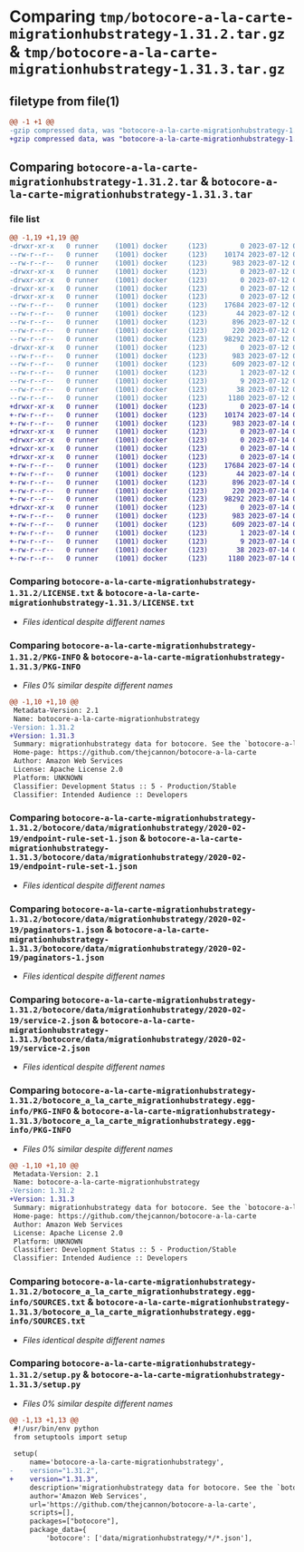 # Comparing `tmp/botocore-a-la-carte-migrationhubstrategy-1.31.2.tar.gz` & `tmp/botocore-a-la-carte-migrationhubstrategy-1.31.3.tar.gz`

## filetype from file(1)

```diff
@@ -1 +1 @@
-gzip compressed data, was "botocore-a-la-carte-migrationhubstrategy-1.31.2.tar", last modified: Wed Jul 12 01:44:42 2023, max compression
+gzip compressed data, was "botocore-a-la-carte-migrationhubstrategy-1.31.3.tar", last modified: Fri Jul 14 01:46:20 2023, max compression
```

## Comparing `botocore-a-la-carte-migrationhubstrategy-1.31.2.tar` & `botocore-a-la-carte-migrationhubstrategy-1.31.3.tar`

### file list

```diff
@@ -1,19 +1,19 @@
-drwxr-xr-x   0 runner    (1001) docker     (123)        0 2023-07-12 01:44:42.211309 botocore-a-la-carte-migrationhubstrategy-1.31.2/
--rw-r--r--   0 runner    (1001) docker     (123)    10174 2023-07-12 01:44:42.000000 botocore-a-la-carte-migrationhubstrategy-1.31.2/LICENSE.txt
--rw-r--r--   0 runner    (1001) docker     (123)      983 2023-07-12 01:44:42.211309 botocore-a-la-carte-migrationhubstrategy-1.31.2/PKG-INFO
-drwxr-xr-x   0 runner    (1001) docker     (123)        0 2023-07-12 01:44:42.207308 botocore-a-la-carte-migrationhubstrategy-1.31.2/botocore/
-drwxr-xr-x   0 runner    (1001) docker     (123)        0 2023-07-12 01:44:42.207308 botocore-a-la-carte-migrationhubstrategy-1.31.2/botocore/data/
-drwxr-xr-x   0 runner    (1001) docker     (123)        0 2023-07-12 01:44:42.207308 botocore-a-la-carte-migrationhubstrategy-1.31.2/botocore/data/migrationhubstrategy/
-drwxr-xr-x   0 runner    (1001) docker     (123)        0 2023-07-12 01:44:42.211309 botocore-a-la-carte-migrationhubstrategy-1.31.2/botocore/data/migrationhubstrategy/2020-02-19/
--rw-r--r--   0 runner    (1001) docker     (123)    17684 2023-07-12 01:44:12.000000 botocore-a-la-carte-migrationhubstrategy-1.31.2/botocore/data/migrationhubstrategy/2020-02-19/endpoint-rule-set-1.json
--rw-r--r--   0 runner    (1001) docker     (123)       44 2023-07-12 01:44:12.000000 botocore-a-la-carte-migrationhubstrategy-1.31.2/botocore/data/migrationhubstrategy/2020-02-19/examples-1.json
--rw-r--r--   0 runner    (1001) docker     (123)      896 2023-07-12 01:44:12.000000 botocore-a-la-carte-migrationhubstrategy-1.31.2/botocore/data/migrationhubstrategy/2020-02-19/paginators-1.json
--rw-r--r--   0 runner    (1001) docker     (123)      220 2023-07-12 01:44:12.000000 botocore-a-la-carte-migrationhubstrategy-1.31.2/botocore/data/migrationhubstrategy/2020-02-19/paginators-1.sdk-extras.json
--rw-r--r--   0 runner    (1001) docker     (123)    98292 2023-07-12 01:44:12.000000 botocore-a-la-carte-migrationhubstrategy-1.31.2/botocore/data/migrationhubstrategy/2020-02-19/service-2.json
-drwxr-xr-x   0 runner    (1001) docker     (123)        0 2023-07-12 01:44:42.211309 botocore-a-la-carte-migrationhubstrategy-1.31.2/botocore_a_la_carte_migrationhubstrategy.egg-info/
--rw-r--r--   0 runner    (1001) docker     (123)      983 2023-07-12 01:44:42.000000 botocore-a-la-carte-migrationhubstrategy-1.31.2/botocore_a_la_carte_migrationhubstrategy.egg-info/PKG-INFO
--rw-r--r--   0 runner    (1001) docker     (123)      609 2023-07-12 01:44:42.000000 botocore-a-la-carte-migrationhubstrategy-1.31.2/botocore_a_la_carte_migrationhubstrategy.egg-info/SOURCES.txt
--rw-r--r--   0 runner    (1001) docker     (123)        1 2023-07-12 01:44:42.000000 botocore-a-la-carte-migrationhubstrategy-1.31.2/botocore_a_la_carte_migrationhubstrategy.egg-info/dependency_links.txt
--rw-r--r--   0 runner    (1001) docker     (123)        9 2023-07-12 01:44:42.000000 botocore-a-la-carte-migrationhubstrategy-1.31.2/botocore_a_la_carte_migrationhubstrategy.egg-info/top_level.txt
--rw-r--r--   0 runner    (1001) docker     (123)       38 2023-07-12 01:44:42.211309 botocore-a-la-carte-migrationhubstrategy-1.31.2/setup.cfg
--rw-r--r--   0 runner    (1001) docker     (123)     1180 2023-07-12 01:44:42.000000 botocore-a-la-carte-migrationhubstrategy-1.31.2/setup.py
+drwxr-xr-x   0 runner    (1001) docker     (123)        0 2023-07-14 01:46:20.858770 botocore-a-la-carte-migrationhubstrategy-1.31.3/
+-rw-r--r--   0 runner    (1001) docker     (123)    10174 2023-07-14 01:46:20.000000 botocore-a-la-carte-migrationhubstrategy-1.31.3/LICENSE.txt
+-rw-r--r--   0 runner    (1001) docker     (123)      983 2023-07-14 01:46:20.858770 botocore-a-la-carte-migrationhubstrategy-1.31.3/PKG-INFO
+drwxr-xr-x   0 runner    (1001) docker     (123)        0 2023-07-14 01:46:20.854770 botocore-a-la-carte-migrationhubstrategy-1.31.3/botocore/
+drwxr-xr-x   0 runner    (1001) docker     (123)        0 2023-07-14 01:46:20.854770 botocore-a-la-carte-migrationhubstrategy-1.31.3/botocore/data/
+drwxr-xr-x   0 runner    (1001) docker     (123)        0 2023-07-14 01:46:20.854770 botocore-a-la-carte-migrationhubstrategy-1.31.3/botocore/data/migrationhubstrategy/
+drwxr-xr-x   0 runner    (1001) docker     (123)        0 2023-07-14 01:46:20.858770 botocore-a-la-carte-migrationhubstrategy-1.31.3/botocore/data/migrationhubstrategy/2020-02-19/
+-rw-r--r--   0 runner    (1001) docker     (123)    17684 2023-07-14 01:45:45.000000 botocore-a-la-carte-migrationhubstrategy-1.31.3/botocore/data/migrationhubstrategy/2020-02-19/endpoint-rule-set-1.json
+-rw-r--r--   0 runner    (1001) docker     (123)       44 2023-07-14 01:45:45.000000 botocore-a-la-carte-migrationhubstrategy-1.31.3/botocore/data/migrationhubstrategy/2020-02-19/examples-1.json
+-rw-r--r--   0 runner    (1001) docker     (123)      896 2023-07-14 01:45:45.000000 botocore-a-la-carte-migrationhubstrategy-1.31.3/botocore/data/migrationhubstrategy/2020-02-19/paginators-1.json
+-rw-r--r--   0 runner    (1001) docker     (123)      220 2023-07-14 01:45:45.000000 botocore-a-la-carte-migrationhubstrategy-1.31.3/botocore/data/migrationhubstrategy/2020-02-19/paginators-1.sdk-extras.json
+-rw-r--r--   0 runner    (1001) docker     (123)    98292 2023-07-14 01:45:45.000000 botocore-a-la-carte-migrationhubstrategy-1.31.3/botocore/data/migrationhubstrategy/2020-02-19/service-2.json
+drwxr-xr-x   0 runner    (1001) docker     (123)        0 2023-07-14 01:46:20.858770 botocore-a-la-carte-migrationhubstrategy-1.31.3/botocore_a_la_carte_migrationhubstrategy.egg-info/
+-rw-r--r--   0 runner    (1001) docker     (123)      983 2023-07-14 01:46:20.000000 botocore-a-la-carte-migrationhubstrategy-1.31.3/botocore_a_la_carte_migrationhubstrategy.egg-info/PKG-INFO
+-rw-r--r--   0 runner    (1001) docker     (123)      609 2023-07-14 01:46:20.000000 botocore-a-la-carte-migrationhubstrategy-1.31.3/botocore_a_la_carte_migrationhubstrategy.egg-info/SOURCES.txt
+-rw-r--r--   0 runner    (1001) docker     (123)        1 2023-07-14 01:46:20.000000 botocore-a-la-carte-migrationhubstrategy-1.31.3/botocore_a_la_carte_migrationhubstrategy.egg-info/dependency_links.txt
+-rw-r--r--   0 runner    (1001) docker     (123)        9 2023-07-14 01:46:20.000000 botocore-a-la-carte-migrationhubstrategy-1.31.3/botocore_a_la_carte_migrationhubstrategy.egg-info/top_level.txt
+-rw-r--r--   0 runner    (1001) docker     (123)       38 2023-07-14 01:46:20.858770 botocore-a-la-carte-migrationhubstrategy-1.31.3/setup.cfg
+-rw-r--r--   0 runner    (1001) docker     (123)     1180 2023-07-14 01:46:20.000000 botocore-a-la-carte-migrationhubstrategy-1.31.3/setup.py
```

### Comparing `botocore-a-la-carte-migrationhubstrategy-1.31.2/LICENSE.txt` & `botocore-a-la-carte-migrationhubstrategy-1.31.3/LICENSE.txt`

 * *Files identical despite different names*

### Comparing `botocore-a-la-carte-migrationhubstrategy-1.31.2/PKG-INFO` & `botocore-a-la-carte-migrationhubstrategy-1.31.3/PKG-INFO`

 * *Files 0% similar despite different names*

```diff
@@ -1,10 +1,10 @@
 Metadata-Version: 2.1
 Name: botocore-a-la-carte-migrationhubstrategy
-Version: 1.31.2
+Version: 1.31.3
 Summary: migrationhubstrategy data for botocore. See the `botocore-a-la-carte` package for more info.
 Home-page: https://github.com/thejcannon/botocore-a-la-carte
 Author: Amazon Web Services
 License: Apache License 2.0
 Platform: UNKNOWN
 Classifier: Development Status :: 5 - Production/Stable
 Classifier: Intended Audience :: Developers
```

### Comparing `botocore-a-la-carte-migrationhubstrategy-1.31.2/botocore/data/migrationhubstrategy/2020-02-19/endpoint-rule-set-1.json` & `botocore-a-la-carte-migrationhubstrategy-1.31.3/botocore/data/migrationhubstrategy/2020-02-19/endpoint-rule-set-1.json`

 * *Files identical despite different names*

### Comparing `botocore-a-la-carte-migrationhubstrategy-1.31.2/botocore/data/migrationhubstrategy/2020-02-19/paginators-1.json` & `botocore-a-la-carte-migrationhubstrategy-1.31.3/botocore/data/migrationhubstrategy/2020-02-19/paginators-1.json`

 * *Files identical despite different names*

### Comparing `botocore-a-la-carte-migrationhubstrategy-1.31.2/botocore/data/migrationhubstrategy/2020-02-19/service-2.json` & `botocore-a-la-carte-migrationhubstrategy-1.31.3/botocore/data/migrationhubstrategy/2020-02-19/service-2.json`

 * *Files identical despite different names*

### Comparing `botocore-a-la-carte-migrationhubstrategy-1.31.2/botocore_a_la_carte_migrationhubstrategy.egg-info/PKG-INFO` & `botocore-a-la-carte-migrationhubstrategy-1.31.3/botocore_a_la_carte_migrationhubstrategy.egg-info/PKG-INFO`

 * *Files 0% similar despite different names*

```diff
@@ -1,10 +1,10 @@
 Metadata-Version: 2.1
 Name: botocore-a-la-carte-migrationhubstrategy
-Version: 1.31.2
+Version: 1.31.3
 Summary: migrationhubstrategy data for botocore. See the `botocore-a-la-carte` package for more info.
 Home-page: https://github.com/thejcannon/botocore-a-la-carte
 Author: Amazon Web Services
 License: Apache License 2.0
 Platform: UNKNOWN
 Classifier: Development Status :: 5 - Production/Stable
 Classifier: Intended Audience :: Developers
```

### Comparing `botocore-a-la-carte-migrationhubstrategy-1.31.2/botocore_a_la_carte_migrationhubstrategy.egg-info/SOURCES.txt` & `botocore-a-la-carte-migrationhubstrategy-1.31.3/botocore_a_la_carte_migrationhubstrategy.egg-info/SOURCES.txt`

 * *Files identical despite different names*

### Comparing `botocore-a-la-carte-migrationhubstrategy-1.31.2/setup.py` & `botocore-a-la-carte-migrationhubstrategy-1.31.3/setup.py`

 * *Files 0% similar despite different names*

```diff
@@ -1,13 +1,13 @@
 #!/usr/bin/env python
 from setuptools import setup
 
 setup(
     name='botocore-a-la-carte-migrationhubstrategy',
-    version="1.31.2",
+    version="1.31.3",
     description='migrationhubstrategy data for botocore. See the `botocore-a-la-carte` package for more info.',
     author='Amazon Web Services',
     url='https://github.com/thejcannon/botocore-a-la-carte',
     scripts=[],
     packages=["botocore"],
     package_data={
         'botocore': ['data/migrationhubstrategy/*/*.json'],
```

